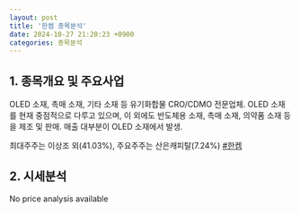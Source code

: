 ```yaml
---
layout: post
title: '한켐 종목분석'
date: 2024-10-27 21:20:23 +0900
categories: 종목분석
---
```


## 1. 종목개요 및 주요사업

OLED 소재, 촉매 소재, 기타 소재 등 유기화합물 CRO/CDMO 전문업체. OLED 소재를 현재 중점적으로 다루고 있으며, 이 외에도 반도체용 소재, 촉매 소재, 의약품 소재 등을 제조 및 판매. 매출 대부분이 OLED 소재에서 발생.

최대주주는 이상조 외(41.03%), 주요주주는 산은캐피탈(7.24%)
[#한켐](#)

## 2. 시세분석

No price analysis available
